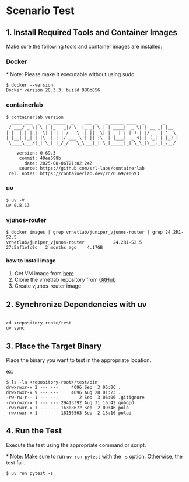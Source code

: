 # Scenario Test


## 1. Install Required Tools and Container Images

Make sure the following tools and container images are installed:

### Docker

\* Note: Please make it executable without using sudo
```
$ docker --version
Docker version 28.3.3, build 980b856
```

### containerlab

```
$ containerlab version
  ____ ___  _   _ _____  _    ___ _   _ _____ ____  _       _
 / ___/ _ \| \ | |_   _|/ \  |_ _| \ | | ____|  _ \| | __ _| |__
| |  | | | |  \| | | | / _ \  | ||  \| |  _| | |_) | |/ _` | '_ \
| |__| |_| | |\  | | |/ ___ \ | || |\  | |___|  _ <| | (_| | |_) |
 \____\___/|_| \_| |_/_/   \_\___|_| \_|_____|_| \_\_|\__,_|_.__/

    version: 0.69.3
     commit: 49ee599b
       date: 2025-08-06T21:02:24Z
     source: https://github.com/srl-labs/containerlab
 rel. notes: https://containerlab.dev/rn/0.69/#0693
```

### uv

```
$ uv -V
uv 0.8.13
```

### vjunos-router

```
$ docker images | grep vrnetlab/juniper_vjunos-router | grep 24.2R1-S2.5
vrnetlab/juniper_vjunos-router           24.2R1-S2.5       27c5af1efc9c   2 months ago    4.17GB
```

#### how to install image

1. Get VM image from [here](https://support.juniper.net/support/downloads/)
2. Clone the vrnetlab repository from [GitHub](https://github.com/srl-labs/vrnetlab/tree/master)
3. Create vjunos-router image 


## 2. Synchronize Dependencies with uv

```

cd <repository-root>/test
uv sync
```

## 3. Place the Target Binary

Place the binary you want to test in the appropriate location.

ex:
```
$ ls -la <repository-root>/test/bin
drwxrwxr-x 2 --- ---     4096 Sep  3 06:06 .
drwxrwxr-x 9 --- ---     4096 Aug 28 01:23 ..
-rw-rw-r-- 1 --- ---        2 Sep  3 06:06 .gitignore
-rwxrwxr-x 1 --- --- 29413392 Aug 31 16:42 gobgpd
-rwxrwxr-x 1 --- --- 16308672 Sep  2 09:46 pola
-rwxrwxr-x 1 --- --- 18156563 Sep  2 13:16 polad
```

## 4. Run the Test
Execute the test using the appropriate command or script.

\* Note: Make sure to run `uv run pytest` with the `-s` option. Otherwise, the test fail.

```
$ uv run pytest -s
```
